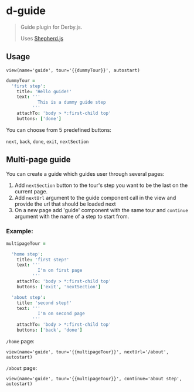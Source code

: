 # d-guide

> Guide plugin for Derby.js.
>
> Uses [Shepherd.js](http://github.hubspot.com/shepherd/docs/welcome/)



## Usage
```jade
view(name='guide', tour='{{dummyTour}}', autostart)
```

```coffee
dummyTour =
  'first step':
    title: 'Hello guide!'
    text: '''
            This is a dummy guide step
          '''
    attachTo: 'body > *:first-child top'
    buttons: ['done']
```

You can choose from 5 predefined buttons:

`next`, `back`, `done`, `exit`, `nextSection`


## Multi-page guide
You can create a guide which guides user through several pages:

1. Add `nextSection` button to the tour's step you want to be the last
    on the current page.
2. Add `nextUrl` argument to the guide component call in the view
    and provide the url that should be loaded next
3. On a new page add 'guide' component with the same tour and
    `continue` argument with the name of a step to start from.

### Example:

```coffee
multipageTour =

  'home step':
    title: 'first step!'
    text: '''
            I'm on first page
          '''
    attachTo: 'body > *:first-child top'
    buttons: ['exit', 'nextSection']

  'about step':
    title: 'second step!'
    text: '''
            I'm on second page
          '''
    attachTo: 'body > *:first-child top'
    buttons: ['back', 'done']

```

`/home` page:
```jade
view(name='guide', tour='{{multipageTour}}', nextUrl='/about', autostart)
```

`/about` page:
```jade
view(name='guide', tour='{{multipageTour}}', continue='about step', autostart)
```